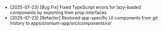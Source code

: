 - [2025-07-23] [Bug Fix] Fixed TypeScript errors for lazy-loaded components by exporting their prop interfaces
- [2025-07-23] [Refactor] Restored app-specific UI components from git history to apps/cronium-app/src/components/ui/
